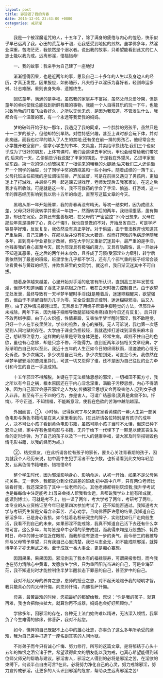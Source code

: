 ```yaml
---
layout: post
title: 邪淫毁了我的青春
date: 2015-12-01 23:43:00 +0800
categories: 戒邪淫
---
```


　　我是一个被淫魔诅咒的人，十五年了，除了满身的疲倦与内心的惶恐，快乐似乎早已远离了我，心田的荒芜与干涸，让我感受到地狱的煎熬，虽学佛多年，然淫业深重，苦海茫茫，我依然是个溺水者。说出我的故事，只希望能看到此文的仁人志士能以我为戒，远离邪淫，惜福惜命!
　　一、我的故事：我亲手为自己建了一座地狱
　　渐渐懂得因果，也是近两年的事，思及自己二十多年的人生以及身边人的经历，才真正发觉，因果报应，如影随形，凡夫俗子以淫乐为喜好者，轻则命运多舛、壮志难酬，重则丧身失命、遗憾终生。
　　回忆童年，满满的是幸福。虽然我的家庭并不富裕，虽然父母总爱吵架，但是童年的单纯使我总能找到新鲜有趣的事物，我能一个人自得其乐的玩一下午，也能兴致勃勃的盯着飞虫看好久，之所以无忧无虑，是因为我知道，不管发生什么，我都会有一个温暖的家，有一个永远等我爱我的妈妈。
　　梦的破碎开始于初一那年，我遇见了我的同桌，一个胖胖的男孩甲，虽然只是十一二岁的孩子，但他却特别早熟，对性特感兴趣，甚至上课时都会玩下体，并对此痴迷，而我也过早的踏入了人生的禁地;还有坐在前一排的男孩乙，他经常会去小学推开教室窗户，偷拿小学生的书本、文具盒，并卖给甲换钱花;我们三个也似乎成为了很好的朋友，上体育课时，我们会逃课去甲家玩，甲也会经常给我们带吃的;后来的一天，乙偷偷告诉我说配了甲家的钥匙，于是我在外望风，乙进甲家里偷东西，第一次的惊心动魄换来了一根偷来的粗粗的火腿肠;后来我们三人还偷砸开一个同学的抽屉，分了同学中奖的酒瓶盖和一些小物件。随着成绩的一落千丈，父母托班主任把我的座位调往前排，严加监督，可是在前排又遇见了男孩丙，更加迷上了打游戏，并最终与丙一起逃课去游戏厅，老师发现后去我家家访，在这之后我才有所收敛。可是就是这一年，我不可救药的学会了手淫、偷盗、打游戏，这一年的罪恶经历影响到我以后十五年的命运，直至写这篇文章的今天。
　　黑暗从那一年开始笼罩，我的青春再没有晴天。等初一结束时，因为成绩太差，父母只好将我转学并重读一年初一，然而转学后的两年，我继续堕落，虽有悔意，却还在沉沦。总算还有些善根吧，在父母的“严密监控”下(今日想来，父母在那些年真是操碎了心，真心忏悔!)，我也自觉做的不对，开始反省自己，可是学坏容易学好难，反反复复，我依然没有真正学好。对于偷盗，由于普法教育也知道其严重后果，自己又胆小，在那以后并没有犯太大错误。然而打游戏的毛病却伴随我多年，直到高中学业紧张才改掉，但在大学时又重新沉迷其中。最严重的是手淫，他残害我的身心直至今天，因为邪淫具有极强的魔力，又具有隐蔽性，且一开始并不知道其恶果，在之后的两年并未收敛，且养成了习惯(受邪淫业力牵引，转学后我依然到了最差的班级，班里学生几乎都不学习，还有几个邪气重的孩子经常会谈论看黄书与黄碟的经历，并欺负班里的女同学)。就这样，我日渐沉迷其中不可自拔。
　　随着身体越来越差，心里开始对手淫的危害有所认识，直到高三那年发誓戒淫，但却不知道满脑子淫念才是病根之所在，我在白天时极力控制自己，由于欲望无处发泄，最终导致有一天半梦半醒时手淫(就是睡着后，迷迷糊糊醒来，欲望强烈，但由于不清醒自制力几乎为零，完全受潜意识控制，迷迷糊糊邪淫，后又入睡)，由于这种情况接连出现，无奈想出了用绳子帮着手脚睡觉的方法，但邪淫并未戒除，两年下来，因为绳子捆绑导致腿部经常疼痛(直到今日还有反复)，后只好不敢再绑手脚。由于心火炽盛，性情暴躁，又害怕半梦半醒时邪淫，我不敢睡觉，只好一个人在半夜里哭泣，学业的煎熬，身心的摧残，无人可诉说，我也第一次感受到人间地狱的存在。大学由于课业负担较轻，我就选择打游戏到深夜来麻木自己，想转移注意力，这样做的结果是导致身体更差，经常生病，却挡不住自己的色欲，虽也有心念佛，却是只念不修，不能得力。直到近两年涉猎相关文章经典，才渐渐明白自己何以至此，我近十五年的人生正如今日的绵绵秋雨，湿漉漉的心情无处诉说，多少次痛哭，多少次扇自己耳光，多少次想到死，可直至今天，我依然在半梦半醒邪淫的苦海里挣扎，可这一切又怨得了谁，还不是因为自己往世的业力牵引和今生的自己一手造成的。
　　十五年邪淫不得解脱，关键在于无法根除思想的邪淫，一切福田不离方寸，我之所以有今日之祸，根本原因还在于内心淫念深重，满脑子污秽思想，内心不得清净。因为自己邪淫会感召邪淫之人为友;传播邪淫思想又会再毁害他人;见到女子想入非非，甚至有不三不四的行为，亦是害人，可谓广结恶缘(我真是禽兽不如，忏悔)，不守正道，不知惜福，不能断意淫，使我在色欲的苦海中越陷越深。
　　外因而言，①、小时候，记得叔叔丁与父亲在家看黄碟的一幕;人生第一部黄色电影与黄色书籍均是在亲人家里看到的。(在此祈请各位特别是有孩子的成年人，决不可让小孩子看到黄色电影书籍，虽然可能小孩子当时不太懂，但这已种下邪淫之根，家中存有色情电影与书籍，无异于给下一代埋下了一颗足以使其丧生失命的定时炸弹，为了自己的孩子以及下一代人的健康幸福，请大家及时举报销毁色情电影书籍，以我的经历为戒。)
　　②、结交损友。(在此祈请各位有孩子的家长，要关心关注青春期的孩子，因为就我个人经历来说，初中高中生犯手淫者不在少数，也祈请看到此文的年轻朋友，远离色情书籍电影，惜福惜命!)
　　整个学生时代，因为邪淫影响身心、影响命运，从初一开始，如果不是父母另托关系，无一例外，我都是分到全校最差的班级;初中高中八年，只有两位老师比较看好我，我还深深伤了其中一位老师的心，其他老师都特别厌烦我;我升学考试也是每每命中注定能考上(母亲会找人帮我看命运，且都说我学业上能有所成就，能读到博士)，可就是考不上，初一读了两年，考大学考了两年，考研考了两年，本专业的从业资格证至今年已是第四次参加考试了，还不知能否通过。我知道考大学与考研究生皆是父母含辛茹苦、苦心劝学，且向佛菩萨许愿的结果;我知道自己邪淫多年，已是身心皆损，如今挂着名校研究生的牌子，实则犹如行尸走肉般生活，我看不到自己的未来。如果邪淫不能戒除，我真不知道自己活下去还有什么幸福可言，这么多年，每每皆是命中必得的荣誉成就，而我得来均是万般曲折、耗费时日，命中的博士学位近在眼前，而我却没有更进一步的勇气。而今研三的我被导师与父母寄予厚望，只有我自己心里清楚，我已斗志全无，如不能戒除邪淫，就算博学多才亦无用武之地，至于成就一番大事业，更是痴心妄想。
　　因因果果，果果因因。邪淫剥去了我本有的福禄康寿，可谓果报惨烈，而今我也在努力清除心中黄毒，发愿放生学佛，只为重回阳光奋进的自己，可是业海茫茫，我不知道何时才能控制住半梦半醒状态下罪恶的自己，甚至梦中的自己。
　　我对不起父母的养育之恩，恩师的授业之恩，对不起天地赐予我的聪明才智，我只能真心的向父母忏悔，向恩师忏悔，向佛菩萨忏悔。
　　母亲，最苦最难的时候，您把最好的都留给我，您说：“你是我的孩子，就算再难，我也会把你拉扯大，就算你再不成器，妈妈也会好好照顾你。”
　　学佛多年，因邪淫的存在，各种无上法门始终难以精进，无法深入领悟，我辜负了今生难得的佛缘，佛菩萨，我对不起您。
　　如今，憔悴的自己既配不上心中的雄心壮志，亦辜负了这么多年所承受的磨难，我为自己亲手打造了一座名副其实的人间地狱。
　　不肖弟子而今只有诚心忏悔、努力修行，所写的这篇文章，是将郁结于心头十五年的悔恨之泪公诸于世，希望读得此文的朋友能以我为戒，也真心希望能得到诸位师父师兄的帮助与建议。邪淫害人，邪淫之人得到的必将是邪淫之苦，在淫欲的束缚下，何谈半点自由可言?在此，必将努力净化自己的心灵，努力戒除邪淫，努力宣传戒邪淫，让更多的人认识到邪淫的危害，帮助众生远离邪淫之苦!